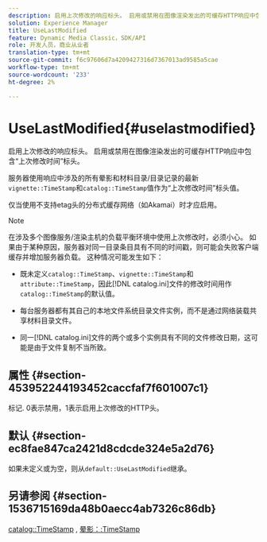 ```yaml
---
description: 启用上次修改的响应标头。 启用或禁用在图像渲染发出的可缓存HTTP响应中包含“上次修改时间”标头。
solution: Experience Manager
title: UseLastModified
feature: Dynamic Media Classic，SDK/API
role: 开发人员，商业从业者
translation-type: tm+mt
source-git-commit: f6c97606d7a4209427316d7367013ad9585a5cae
workflow-type: tm+mt
source-wordcount: '233'
ht-degree: 2%

---
```



# UseLastModified{#uselastmodified}

启用上次修改的响应标头。 启用或禁用在图像渲染发出的可缓存HTTP响应中包含“上次修改时间”标头。

服务器使用响应中涉及的所有晕影和材料目录/目录记录的最新`vignette::TimeStamp`和`catalog::TimeStamp`值作为“上次修改时间”标头值。

仅当使用不支持etag头的分布式缓存网络（如Akamai）时才应启用。

>[!NOTE]
>
>在涉及多个图像服务/渲染主机的负载平衡环境中使用上次修改时，必须小心。 如果由于某种原因，服务器对同一目录条目具有不同的时间戳，则可能会失败客户端缓存并增加服务器负载。 这种情况可能发生如下：

* 既未定义`catalog::TimeStamp`、`vignette::TimeStamp`和`attribute::TimeStamp`，因此[!DNL catalog.ini]文件的修改时间用作`catalog::TimeStamp`的默认值。

* 每台服务器都有其自己的本地文件系统目录文件实例，而不是通过网络装载共享材料目录文件。
* 同一[!DNL catalog.ini]文件的两个或多个实例具有不同的文件修改日期，这可能是由于文件复制不当所致。

## 属性 {#section-453952244193452caccfaf7f601007c1}

标记. 0表示禁用，1表示启用上次修改的HTTP头。

## 默认 {#section-ec8fae847ca2421d8cdcde324e5a2d76}

如果未定义或为空，则从`default::UseLastModified`继承。

## 另请参阅 {#section-1536715169da48b0aecc4ab7326c86db}

[catalog::TimeStamp](../../../../../ir-api/material-cat/image-rendering-api-ref/c-ir-material-catalog/c-ir-material-data-reference/r-ir-timestamp-dataref.md#reference-6daf7973dc4f4b4e9e8165756db7c319) , [晕影：:TimeStamp](../../../../../ir-api/material-cat/image-rendering-api-ref/c-ir-material-catalog/c-ir-vignette-map-reference/r-ir-timestamp-vignette.md#reference-d57cdd40a6a645d199dbb1d56cc85bc1)
